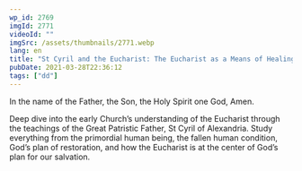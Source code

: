 ```yaml
---
wp_id: 2769
imgId: 2771
videoId: ""
imgSrc: /assets/thumbnails/2771.webp
lang: en
title: "St Cyril and the Eucharist: The Eucharist as a Means of Healing. by Fr. Anthony"
pubDate: 2021-03-28T22:36:12
tags: ["dd"]
---
```


<!-- page: 6 -->

<p>In the name of the Father, the Son, the Holy Spirit one God, Amen.</p>
<p>Deep dive into the early Church’s understanding of the Eucharist through the teachings of the Great Patristic Father, St Cyril of Alexandria. Study everything from the primordial human being, the fallen human condition, God’s plan of restoration, and how the Eucharist is at the center of God’s plan for our salvation.</p>
